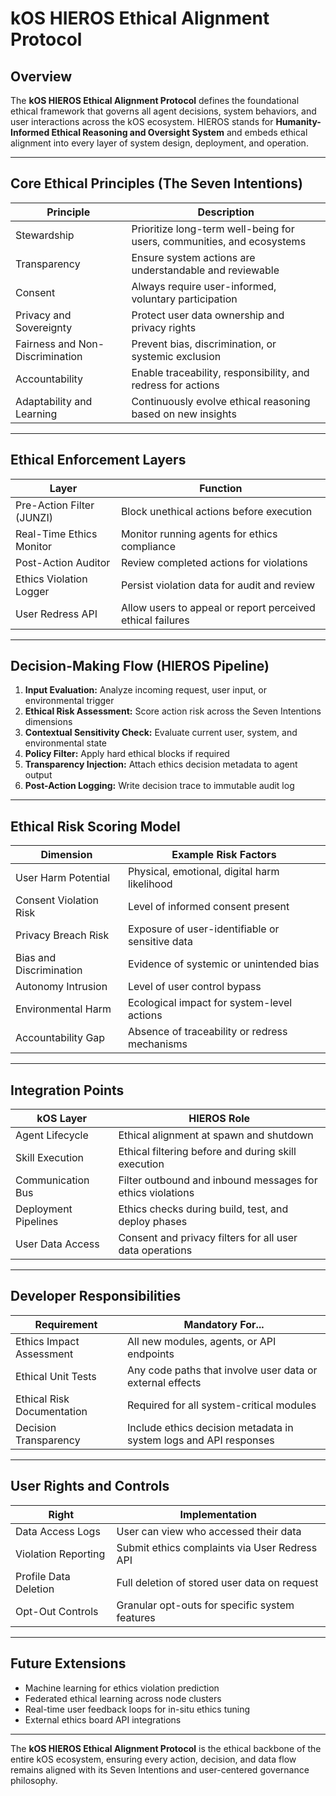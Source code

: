 # kOS HIEROS Ethical Alignment Protocol

## Overview
The **kOS HIEROS Ethical Alignment Protocol** defines the foundational ethical framework that governs all agent decisions, system behaviors, and user interactions across the kOS ecosystem. HIEROS stands for **Humanity-Informed Ethical Reasoning and Oversight System** and embeds ethical alignment into every layer of system design, deployment, and operation.

---

## Core Ethical Principles (The Seven Intentions)

| Principle                    | Description                                      |
|-------------------------- |---------------------------------------------- |
| Stewardship                 | Prioritize long-term well-being for users, communities, and ecosystems |
| Transparency                | Ensure system actions are understandable and reviewable |
| Consent                     | Always require user-informed, voluntary participation |
| Privacy and Sovereignty     | Protect user data ownership and privacy rights |
| Fairness and Non-Discrimination | Prevent bias, discrimination, or systemic exclusion |
| Accountability              | Enable traceability, responsibility, and redress for actions |
| Adaptability and Learning   | Continuously evolve ethical reasoning based on new insights |

---

## Ethical Enforcement Layers

| Layer                     | Function                                      |
|------------------------ |------------------------------------------- |
| Pre-Action Filter (JUNZI) | Block unethical actions before execution   |
| Real-Time Ethics Monitor | Monitor running agents for ethics compliance |
| Post-Action Auditor      | Review completed actions for violations    |
| Ethics Violation Logger  | Persist violation data for audit and review |
| User Redress API         | Allow users to appeal or report perceived ethical failures |

---

## Decision-Making Flow (HIEROS Pipeline)

1. **Input Evaluation:** Analyze incoming request, user input, or environmental trigger
2. **Ethical Risk Assessment:** Score action risk across the Seven Intentions dimensions
3. **Contextual Sensitivity Check:** Evaluate current user, system, and environmental state
4. **Policy Filter:** Apply hard ethical blocks if required
5. **Transparency Injection:** Attach ethics decision metadata to agent output
6. **Post-Action Logging:** Write decision trace to immutable audit log

---

## Ethical Risk Scoring Model

| Dimension                 | Example Risk Factors                      |
|---------------------- |------------------------------------- |
| User Harm Potential     | Physical, emotional, digital harm likelihood |
| Consent Violation Risk  | Level of informed consent present          |
| Privacy Breach Risk     | Exposure of user-identifiable or sensitive data |
| Bias and Discrimination | Evidence of systemic or unintended bias    |
| Autonomy Intrusion      | Level of user control bypass              |
| Environmental Harm      | Ecological impact for system-level actions |
| Accountability Gap      | Absence of traceability or redress mechanisms |

---

## Integration Points

| kOS Layer              | HIEROS Role                               |
|-------------------- |------------------------------------ |
| Agent Lifecycle      | Ethical alignment at spawn and shutdown |
| Skill Execution      | Ethical filtering before and during skill execution |
| Communication Bus    | Filter outbound and inbound messages for ethics violations |
| Deployment Pipelines | Ethics checks during build, test, and deploy phases |
| User Data Access      | Consent and privacy filters for all user data operations |

---

## Developer Responsibilities

| Requirement              | Mandatory For...                          |
|--------------------- |-------------------------------------- |
| Ethics Impact Assessment | All new modules, agents, or API endpoints |
| Ethical Unit Tests       | Any code paths that involve user data or external effects |
| Ethical Risk Documentation | Required for all system-critical modules |
| Decision Transparency   | Include ethics decision metadata in system logs and API responses |

---

## User Rights and Controls

| Right                      | Implementation                            |
|---------------------- |------------------------------------ |
| Data Access Logs          | User can view who accessed their data |
| Violation Reporting       | Submit ethics complaints via User Redress API |
| Profile Data Deletion     | Full deletion of stored user data on request |
| Opt-Out Controls          | Granular opt-outs for specific system features |

---

## Future Extensions

- Machine learning for ethics violation prediction
- Federated ethical learning across node clusters
- Real-time user feedback loops for in-situ ethics tuning
- External ethics board API integrations

---

The **kOS HIEROS Ethical Alignment Protocol** is the ethical backbone of the entire kOS ecosystem, ensuring every action, decision, and data flow remains aligned with its Seven Intentions and user-centered governance philosophy.

